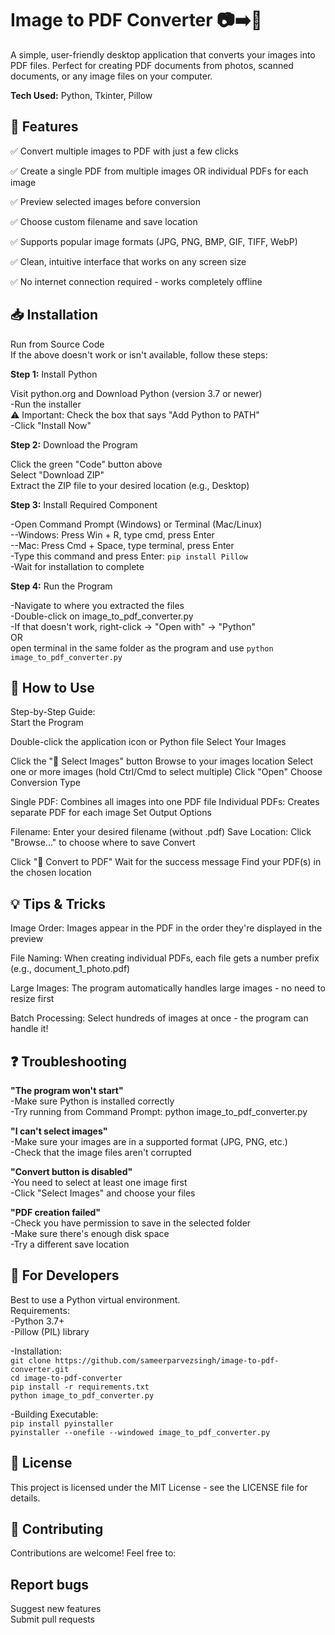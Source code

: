 
# Image to PDF Converter 📷➡️📄

A simple, user-friendly desktop application that converts your images into PDF files. Perfect for creating PDF documents from photos, scanned documents, or any image files on your computer.

**Tech Used:** Python, Tkinter, Pillow


## 🌟 Features

✅ Convert multiple images to PDF with just a few clicks

✅ Create a single PDF from multiple images OR individual PDFs for each image

✅ Preview selected images before conversion

✅ Choose custom filename and save location

✅ Supports popular image formats (JPG, PNG, BMP, GIF, TIFF, WebP)

✅ Clean, intuitive interface that works on any screen size

✅ No internet connection required - works completely offline

## 📥 Installation
 
Run from Source Code  
If the above doesn't work or isn't available, follow these steps:  

**Step 1:** Install Python  

Visit python.org and Download Python (version 3.7 or newer)  
-Run the installer  
⚠️ Important: Check the box that says "Add Python to PATH"  
-Click "Install Now"  

**Step 2:** Download the Program

Click the green "Code" button above  
Select "Download ZIP"  
Extract the ZIP file to your desired location (e.g., Desktop)  

**Step 3:** Install Required Component

-Open Command Prompt (Windows) or Terminal (Mac/Linux)  
  --Windows: Press Win + R, type cmd, press Enter  
  --Mac: Press Cmd + Space, type terminal, press Enter  
-Type this command and press Enter: ```pip install Pillow```  
-Wait for installation to complete  

**Step 4:** Run the Program

-Navigate to where you extracted the files  
-Double-click on image_to_pdf_converter.py  
-If that doesn't work, right-click → "Open with" → "Python"  
OR  
open terminal in the same folder as the program and use ```python image_to_pdf_converter.py``` 

## 🚀 How to Use
Step-by-Step Guide:  
Start the Program

Double-click the application icon or Python file
Select Your Images

Click the "📁 Select Images" button
Browse to your images location
Select one or more images (hold Ctrl/Cmd to select multiple)
Click "Open"
Choose Conversion Type

Single PDF: Combines all images into one PDF file
Individual PDFs: Creates separate PDF for each image
Set Output Options

Filename: Enter your desired filename (without .pdf)
Save Location: Click "Browse..." to choose where to save
Convert

Click "📄 Convert to PDF"
Wait for the success message
Find your PDF(s) in the chosen location


## 💡 Tips & Tricks
Image Order: Images appear in the PDF in the order they're displayed in the preview

File Naming: When creating individual PDFs, each file gets a number prefix (e.g., document_1_photo.pdf)

Large Images: The program automatically handles large images - no need to resize first

Batch Processing: Select hundreds of images at once - the program can handle it!

## ❓ Troubleshooting
**"The program won't start"**  
-Make sure Python is installed correctly  
-Try running from Command Prompt: python image_to_pdf_converter.py  

**"I can't select images"**  
-Make sure your images are in a supported format (JPG, PNG, etc.)  
-Check that the image files aren't corrupted  

**"Convert button is disabled"**  
-You need to select at least one image first  
-Click "Select Images" and choose your files  

**"PDF creation failed"**  
-Check you have permission to save in the selected folder  
-Make sure there's enough disk space  
-Try a different save location  

## 🔧 For Developers  
Best to use a Python virtual environment.  
Requirements:  
-Python 3.7+  
-Pillow (PIL) library  

-Installation:    
```git clone https://github.com/sameerparvezsingh/image-to-pdf-converter.git```  
```cd image-to-pdf-converter```  
```pip install -r requirements.txt```  
```python image_to_pdf_converter.py```  

-Building Executable:    
```pip install pyinstaller```  
```pyinstaller --onefile --windowed image_to_pdf_converter.py```  


## 📝 License
This project is licensed under the MIT License - see the LICENSE file for details.


## 🤝 Contributing
Contributions are welcome! Feel free to:


## Report bugs
Suggest new features  
Submit pull requests
